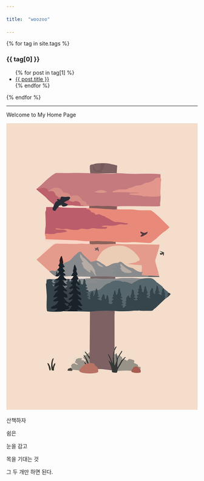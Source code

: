```yaml
---

title:  "woozoo"

---
```


{% for tag in site.tags %}
  <h3>{{ tag[0] }}</h3>
  <ul>
    {% for post in tag[1] %}
      <li><a href="{{ post.url }}">{{ post.title }}</a></li>
    {% endfor %}
  </ul>
{% endfor %}

---

Welcome to My Home Page

![main image](/assets/img/main/main.png)

산책하자



쉼은



눈을 감고



목을 기대는 것



그 두 개만 하면 된다.